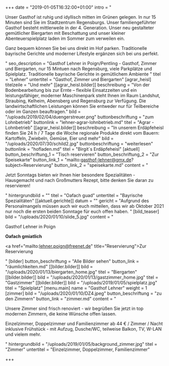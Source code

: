 +++
date = "2019-01-05T16:32:00+01:00"
intro = "<p>Unser Gasthof ist ruhig und idyllisch mitten im Grünen gelegen. In nur 15 Minuten sind Sie im Stadtzentrum Regensburgs. Unser familiengeführter Gasthof besteht mittlerweile in der 4. Generation. Unser neu gestalteter gemütlicher Biergarten mit Beschattung und unser kleiner Abenteuerspielplatz laden im Sommer zum verweilen ein.</p><p>Ganz bequem können Sie bei uns direkt im Hof parken. Traditionelle bayrische Gerichte und moderner Lifestyle ergänzen sich bei uns perfekt.</p>"
seo_description = "Gasthof Lehner in Poign/Pentling - Gasthof, Zimmer und Biergarten, nur 15 Mintuen nach Regensburg, viele Parkplätze und Spielplatz. Traditionelle bayrische Gerichte in gemütlichem Ambiente "
titel = "Lehner"
untertitel = "Gasthof, Zimmer und Biergarten"
[agrar_heisl]
titelzeile = "Und mehr"
[[agrar_heisl.bilder]]
beschreibung = "Von der Bodenbearbeitung bis zur Ernte – flexible Einsatzzeiten und ein leistungsfähiger, moderner Maschinenpark steht Ihnen im Raum Landshut, Straubing, Kelheim, Abensberg und Regensburg zur Verfügung. Die landwirtschaftlichen Leistungen können Sie entweder nur für Teilbereiche oder im Ganzen beauftragen."
bild = "/uploads/2019/02/04/duengerstreuer.png"
buttonbeschriftung = "zum Lohnbetrieb"
buttonlink = "lehner-agrar-lohnbetrieb.md"
titel = "Agrar - Lohnbetrieb"
[[agrar_heisl.bilder]]
beschreibung = "In unserem Erdäpfeheisl finden Sie 24 h / 7 Tage die Woche regionale Produkte direkt vom Bauern: Kartoffeln, Zwiebeln, Gemüse, Eier und mehr"
bild = "/uploads/2020/07/30/schild2.jpg"
buttonbeschriftung = "weiterlesen"
buttonlink = "hofladen.md"
titel = "Birgit`s Erdäpfeheisl"
[aktuell]
button_beschriftung_1 = "Tisch reservieren"
button_beschriftung_2 = "Zur Speisekarte"
button_link_1 = "mailto:gasthof-lehner@gmx.de?subject=Reservierung"
button_link_2 = "speisekarte.md"
content = "<p>Jetzt Sonntags bieten wir Ihnen hier besondere Spezialitäten - Hausgemacht und nach Großmutters Rezept, bitte denken Sie daran zu reservieren!</p>"
hintergrundbild = ""
titel = "Oafach guad"
untertitel = "Bayrische Spezialitäten"
[[aktuell.gerichte]]
datum = ""
gericht = "Aufgrund des Personalmangels müssen auch wir euch mitteilen, dass wir ab Oktober 2021 nur noch die ersten beiden Sonntage für euch offen haben. "
[bild_teaser]
bild = "/uploads/2020/01/10/slide_5.jpg"
content = "<p>Gasthof Lehner in Poign</p><p><strong>Oafach gmiatlich</strong></p><p><a href=\"mailto:lehner.poign@freenet.de\" title=\"Reservierung\">Zur Reservierung</a></p>"
[bilder]
button_beschriftung = "Alle Bilder sehen"
button_link = "räumlichkeiten.md"
[[bilder.bilder]]
bild = "/uploads/2020/01/13/biergarten_home.jpg"
titel = "Biergarten"
[[bilder.bilder]]
bild = "/uploads/2020/01/13/gastzimmer_home.jpg"
titel = "Gastzimmer"
[[bilder.bilder]]
bild = "/uploads/2019/01/05/spielplatz.jpg"
titel = "Spielplatz"
[menu.main]
name = "Gasthof Lehner"
weight = 1
[zimmer]
bild = "/uploads/2020/01/10/DZ4.jpeg"
button_beschriftung = "zu den Zimmern"
button_link = "zimmer.md"
content = "<p>Unsere Zimmer sind frisch renoviert - wir begrüßen Sie jetzt in top modernen Zimmern, die keine Wünsche offen lassen.</p><p>Einzelzimmer, Doppelzimmer und Familienzimmer ab 44 € / Zimmer / Nacht inklusive Frühstück - mit Aufzug, Dusche/WC, teilweise Balkon, TV, W-LAN und vielem mehr.</p>"
hintergrundbild = "/uploads/2019/01/05/background_zimmer.jpg"
titel = "Zimmer"
untertitel = "Einzelzimmer, Doppelzimmer, Familienzimmer"

+++
